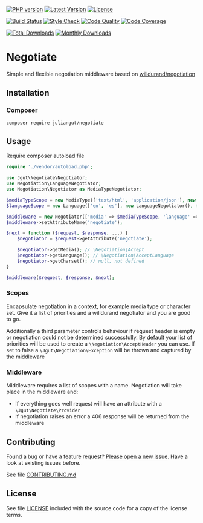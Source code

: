 [![PHP version](https://img.shields.io/badge/PHP-%3E%3D7-8892BF.svg?style=flat-square)](http://php.net)
[![Latest Version](https://img.shields.io/packagist/v/juliangut/negotiate.svg?style=flat-square)](https://packagist.org/packages/juliangut/negotiate)
[![License](https://img.shields.io/github/license/juliangut/negotiate.svg?style=flat-square)](https://github.com/juliangut/negotiate/blob/master/LICENSE)

[![Build Status](https://img.shields.io/travis/juliangut/negotiate.svg?style=flat-square)](https://travis-ci.org/juliangut/negotiate)
[![Style Check](https://styleci.io/repos/99729454/shield)](https://styleci.io/repos/99729454)
[![Code Quality](https://img.shields.io/scrutinizer/g/juliangut/negotiate.svg?style=flat-square)](https://scrutinizer-ci.com/g/juliangut/negotiate)
[![Code Coverage](https://img.shields.io/coveralls/juliangut/negotiate.svg?style=flat-square)](https://coveralls.io/github/juliangut/negotiate)

[![Total Downloads](https://img.shields.io/packagist/dt/juliangut/negotiate.svg?style=flat-square)](https://packagist.org/packages/juliangut/negotiate/stats)
[![Monthly Downloads](https://img.shields.io/packagist/dm/juliangut/negotiate.svg?style=flat-square)](https://packagist.org/packages/juliangut/negotiate/stats)

# Negotiate

Simple and flexible negotiation middleware based on [willdurand/negotiation](https://github.com/willdurand/Negotiation)

## Installation

### Composer

```
composer require juliangut/negotiate
```

## Usage

Require composer autoload file

```php
require './vendor/autoload.php';

use Jgut\Negotiate\Negotiator;
use Negotiation\LanguageNegotiator;
use Negotiation\Negotiator as MediaTypeNegotiator;

$mediaTypeScope = new MediaType(['text/html', 'application/json'], new MediaTypeNegotiator());
$languageScope = new Language(['en', 'es'], new LanguageNegotiator(), false); // If 

$middleware = new Negotiator(['media' => $mediaTypeScope, 'language' => $languageScope]);
$middleware->setAttributeName('negotiate');

$next = function ($request, $response, ...) {
    $negotiator = $request->getAttribute('negotiate');

    $negotiator->getMedia(); // \Negotiation\Accept
    $negotiator->getLanguage(); // \Negotiation\AcceptLanguage
    $negotiator->getCharset(); // null, not defined
}

$middleware($request, $response, $next);
```

### Scopes

Encapsulate negotiation in a context, for example media type or character set. Give it a list of priorities and a willdurand negotiator and you are good to go.

Additionally a third parameter controls behaviour if request header is empty or negotiation could not be determined successfully. By default your list of priorities will be used to create a `\Negotiation\AcceptHeader` you can use. If set to false a `\Jgut\Negotiation\Exception` will be thrown and captured by the middleware

### Middleware

Middleware requires a list of scopes with a name. Negotiation will take place in the middleware and:

* If everything goes well request will have an attribute with a `\Jgut\Negotiate\Provider`
* If negotiation raises an error a 406 response will be returned from the middleware

## Contributing

Found a bug or have a feature request? [Please open a new issue](https://github.com/juliangut/negotiate/issues). Have a look at existing issues before.

See file [CONTRIBUTING.md](https://github.com/juliangut/negotiate/blob/master/CONTRIBUTING.md)

## License

See file [LICENSE](https://github.com/juliangut/negotiate/blob/master/LICENSE) included with the source code for a copy of the license terms.
